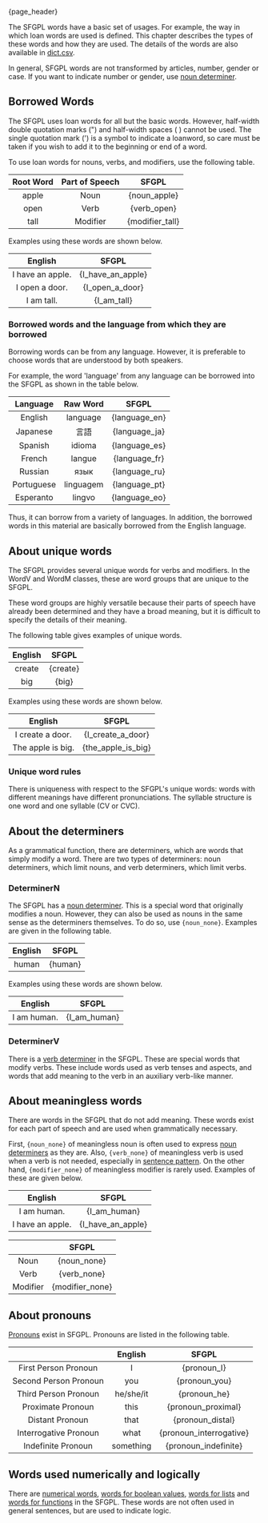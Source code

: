 {page_header}

The SFGPL words have a basic set of usages.
For example, the way in which loan words are used is defined.
This chapter describes the types of these words and how they are used.
The details of the words are also available in [dict.csv](../../dict.csv).

In general, SFGPL words are not transformed by articles, number, gender or case.
If you want to indicate number or gender, use [noun determiner]({docs_DeterminerN}).

## Borrowed Words

The SFGPL uses loan words for all but the basic words.
However, half-width double quotation marks (") and half-width spaces ( ) cannot be used.
The single quotation mark (') is a symbol to indicate a loanword, so care must be taken if you wish to add it to the beginning or end of a word.

To use loan words for nouns, verbs, and modifiers, use the following table.

|Root Word|Part of Speech|SFGPL|
|:-:|:-:|:-:|
|apple|Noun|{noun_apple}|
|open|Verb|{verb_open}|
|tall|Modifier|{modifier_tall}|

Examples using these words are shown below.

|English|SFGPL|
|:-:|:-:|
|I have an apple.|{I_have_an_apple}|
|I open a door.|{I_open_a_door}|
|I am tall.|{I_am_tall}|

### Borrowed words and the language from which they are borrowed

Borrowing words can be from any language.
However, it is preferable to choose words that are understood by both speakers.

For example, the word 'language' from any language can be borrowed into the SFGPL as shown in the table below.

|Language|Raw Word|SFGPL|
|:-:|:-:|:-:|
|English|language|{language_en}|
|Japanese|言語|{language_ja}|
|Spanish|idioma|{language_es}|
|French|langue|{language_fr}|
|Russian|язык|{language_ru}|
|Portuguese|linguagem|{language_pt}|
|Esperanto|lingvo|{language_eo}|

Thus, it can borrow from a variety of languages.
In addition, the borrowed words in this material are basically borrowed from the English language.

## About unique words

The SFGPL provides several unique words for verbs and modifiers.
In the WordV and WordM classes, these are word groups that are unique to the SFGPL.

These word groups are highly versatile because their parts of speech have already been determined and they have a broad meaning, but it is difficult to specify the details of their meaning.

The following table gives examples of unique words.

|English|SFGPL|
|:-:|:-:|
|create|{create}|
|big|{big}|

Examples using these words are shown below.

|English|SFGPL|
|:-:|:-:|
|I create a door.|{I_create_a_door}|
|The apple is big.|{the_apple_is_big}|

### Unique word rules

There is uniqueness with respect to the SFGPL's unique words: words with different meanings have different pronunciations.
The syllable structure is one word and one syllable (CV or CVC).

## About the determiners

As a grammatical function, there are determiners, which are words that simply modify a word.
There are two types of determiners: noun determiners, which limit nouns, and verb determiners, which limit verbs.

### DeterminerN

The SFGPL has a [noun determiner]({docs_DeterminerN}).
This is a special word that originally modifies a noun.
However, they can also be used as nouns in the same sense as the determiners themselves.
To do so, use ```{noun_none}```.
Examples are given in the following table.

|English|SFGPL|
|:-:|:-:|
|human|{human}|

Examples using these words are shown below.

|English|SFGPL|
|:-:|:-:|
|I am human.|{I_am_human}|

### DeterminerV

There is a [verb determiner]({docs_DeterminerV}) in the SFGPL.
These are special words that modify verbs.
These include words used as verb tenses and aspects, and words that add meaning to the verb in an auxiliary verb-like manner.

## About meaningless words

There are words in the SFGPL that do not add meaning.
These words exist for each part of speech and are used when grammatically necessary.

First, ```{noun_none}``` of meaningless noun is often used to express [noun determiners]({docs_DeterminerN}) as they are.
Also, ```{verb_none}``` of meaningless verb is used when a verb is not needed, especially in [sentence pattern]({docs_sentence_pattern}).
On the other hand, ```{modifier_none}``` of meaningless modifier is rarely used.
Examples of these are given below.

|English|SFGPL|
|:-:|:-:|
|I am human.|{I_am_human}|
|I have an apple.|{I_have_an_apple}|

||SFGPL|
|:-:|:-:|
|Noun|{noun_none}|
|Verb|{verb_none}|
|Modifier|{modifier_none}|

## About pronouns

[Pronouns]({docs_pronoun}) exist in SFGPL.
Pronouns are listed in the following table.

||English|SFGPL|
|:-:|:-:|:-:|
|First Person Pronoun|I|{pronoun_I}|
|Second Person Pronoun|you|{pronoun_you}|
|Third Person Pronoun|he/she/it|{pronoun_he}|
|Proximate Pronoun|this|{pronoun_proximal}|
|Distant Pronoun|that|{pronoun_distal}|
|Interrogative Pronoun|what|{pronoun_interrogative}|
|Indefinite Pronoun|something|{pronoun_indefinite}|

## Words used numerically and logically

There are [numerical words]({docs_Number}), [words for boolean values]({docs_Bool}), [words for lists]({docs_LangList}) and [words for functions]({docs_LangFunc}) in the SFGPL.
These words are not often used in general sentences, but are used to indicate logic.
